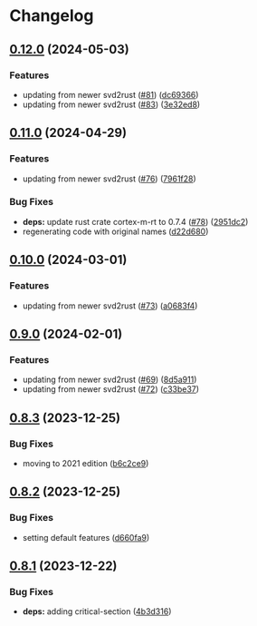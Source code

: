 # Changelog

## [0.12.0](https://github.com/xmc-rs/xmc4400/compare/v0.11.0...v0.12.0) (2024-05-03)


### Features

* updating from newer svd2rust ([#81](https://github.com/xmc-rs/xmc4400/issues/81)) ([dc69366](https://github.com/xmc-rs/xmc4400/commit/dc69366f53171ebac703bf561848542a39c165a0))
* updating from newer svd2rust ([#83](https://github.com/xmc-rs/xmc4400/issues/83)) ([3e32ed8](https://github.com/xmc-rs/xmc4400/commit/3e32ed8b27c0b4af2025fe672f5faa36617dbed4))

## [0.11.0](https://github.com/xmc-rs/xmc4400/compare/v0.10.0...v0.11.0) (2024-04-29)


### Features

* updating from newer svd2rust ([#76](https://github.com/xmc-rs/xmc4400/issues/76)) ([7961f28](https://github.com/xmc-rs/xmc4400/commit/7961f2819ddfa7ed12d993a76ad9563c0008807d))


### Bug Fixes

* **deps:** update rust crate cortex-m-rt to 0.7.4 ([#78](https://github.com/xmc-rs/xmc4400/issues/78)) ([2951dc2](https://github.com/xmc-rs/xmc4400/commit/2951dc2e3343701884a19aadbca7a54b4ce26bbb))
* regenerating code with original names ([d22d680](https://github.com/xmc-rs/xmc4400/commit/d22d68038cdeb4fd4cf0a6a692b6cedbb6e67d21))

## [0.10.0](https://github.com/xmc-rs/xmc4400/compare/v0.9.0...v0.10.0) (2024-03-01)


### Features

* updating from newer svd2rust ([#73](https://github.com/xmc-rs/xmc4400/issues/73)) ([a0683f4](https://github.com/xmc-rs/xmc4400/commit/a0683f4f70db0c375d6dd77c389757d258c1b8d5))

## [0.9.0](https://github.com/xmc-rs/xmc4400/compare/v0.8.3...v0.9.0) (2024-02-01)


### Features

* updating from newer svd2rust ([#69](https://github.com/xmc-rs/xmc4400/issues/69)) ([8d5a911](https://github.com/xmc-rs/xmc4400/commit/8d5a911d655dd5a409b72b5d087c03578b43853f))
* updating from newer svd2rust ([#72](https://github.com/xmc-rs/xmc4400/issues/72)) ([c33be37](https://github.com/xmc-rs/xmc4400/commit/c33be3736966cd0b8e0d3e444aa193ddab7ec991))

## [0.8.3](https://github.com/xmc-rs/xmc4400/compare/v0.8.2...v0.8.3) (2023-12-25)


### Bug Fixes

* moving to 2021 edition ([b6c2ce9](https://github.com/xmc-rs/xmc4400/commit/b6c2ce9c9ea0023a5933ecb17174394e845ab3bc))

## [0.8.2](https://github.com/xmc-rs/xmc4400/compare/v0.8.1...v0.8.2) (2023-12-25)


### Bug Fixes

* setting default features ([d660fa9](https://github.com/xmc-rs/xmc4400/commit/d660fa98355c25a4508eb781c8af8c881b0d0f3f))

## [0.8.1](https://github.com/xmc-rs/xmc4400/compare/v0.8.0...v0.8.1) (2023-12-22)


### Bug Fixes

* **deps:** adding critical-section ([4b3d316](https://github.com/xmc-rs/xmc4400/commit/4b3d316f9d0140fafb3077e6725a3bceb7ec9f81))
